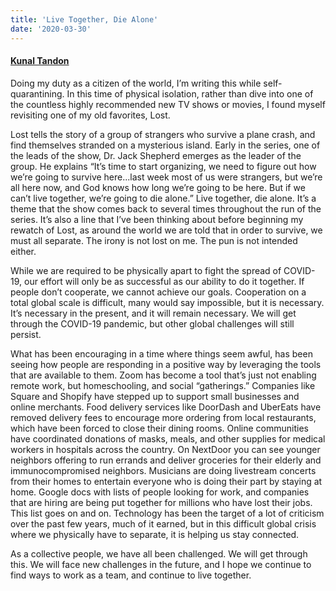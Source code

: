 ```yaml
---
title: 'Live Together, Die Alone'
date: '2020-03-30'
---
```

#### [Kunal Tandon](https://twitter.com/kunaltandon)

Doing my duty as a citizen of the world, I’m writing this while self-quarantining. In this time of physical isolation, rather than dive into one of the countless highly recommended new TV shows or movies, I found myself revisiting one of my old favorites, Lost.

Lost tells the story of a group of strangers who survive a plane crash, and find themselves stranded on a mysterious island. Early in the series, one of the leads of the show, Dr. Jack Shepherd emerges as the leader of the group. He explains “It’s time to start organizing, we need to figure out how we’re going to survive here...last week most of us were strangers, but we’re all here now, and God knows how long we’re going to be here. But if we can’t live together, we’re going to die alone.” Live together, die alone. It’s a theme that the show comes back to several times throughout the run of the series. It’s also a line that I’ve been thinking about before beginning my rewatch of Lost, as around the world we are told that in order to survive, we must all separate. The irony is not lost on me. The pun is not intended either.

While we are required to be physically apart to fight the spread of COVID-19, our effort will only be as successful as our ability to do it together. If people don’t cooperate, we cannot achieve our goals. Cooperation on a total global scale is difficult, many would say impossible, but it is necessary. It’s necessary in the present, and it will remain necessary. We will get through the COVID-19 pandemic, but other global challenges will still persist.

What has been encouraging in a time where things seem awful, has been seeing how people are responding in a positive way by leveraging the tools that are available to them. Zoom has become a tool that’s just not enabling remote work, but homeschooling, and social “gatherings.” Companies like Square and Shopify have stepped up to support small businesses and online merchants. Food delivery services like DoorDash and UberEats have removed delivery fees to encourage more ordering from local restaurants, which have been forced to close their dining rooms. Online communities have coordinated donations of masks, meals, and other supplies for medical workers in hospitals across the country. On NextDoor you can see younger neighbors offering to run errands and deliver groceries for their elderly and immunocompromised neighbors. Musicians are doing livestream concerts from their homes to entertain everyone who is doing their part by staying at home. Google docs with lists of people looking for work, and companies that are hiring are being put together for millions who have lost their jobs. This list goes on and on. Technology has been the target of a lot of criticism over the past few years, much of it earned, but in this difficult global crisis where we physically have to separate, it is helping us stay connected.

As a collective people, we have all been challenged. We will get through this. We will face new challenges in the future, and I hope we continue to find ways to work as a team, and continue to live together.
